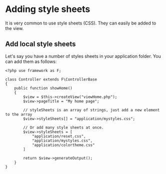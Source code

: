 # Adding style sheets

It is very common to use style sheets (CSS).
They can easily be added to the view.

## Add local style sheets

Let's say you have a number of styles sheets in your application folder.
You can add them as follows:

```
<?php use framework as F;

class Controller extends F\ControllerBase
{
    public function showHome()
    {
        $view = $this->createView("viewHome.php");
        $view->pageTitle = "My home page";

        // styleSheets is an array of strings, just add a new element to the array
        $view->styleSheets[] = "application/mystyles.css";

        // Or add many style sheets at once.
        $view->styleSheets = [
            "application/reset.css",
            "application/mystyles.css",
            "application/colortheme.css"
        ]

        return $view->generateOutput();
    }
}
